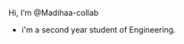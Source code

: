 Hi, I’m @Madihaa-collab
- i'm a second year student of Engineering.

<!---
Madihaa-collab/Madihaa-collab is a ✨ special ✨ repository because its `README.md` (this file) appears on your GitHub profile.
You can click the Preview link to take a look at your changes.
--->
